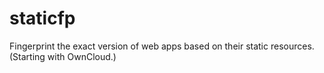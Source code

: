 # staticfp

Fingerprint the exact version of web apps based on their static resources. (Starting with OwnCloud.)

